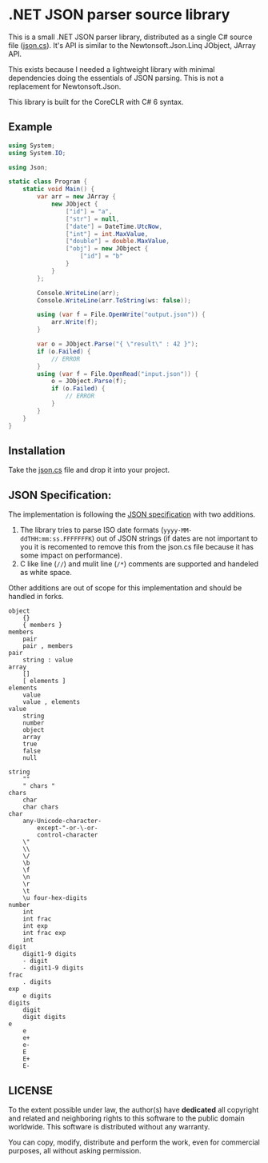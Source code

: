 # .NET JSON parser source library

This is a small .NET JSON parser library, distributed as a single C# source
file ([json.cs](json.cs)). It's API is similar to the Newtonsoft.Json.Linq
JObject, JArray API.

This exists because I needed a lightweight library with minimal dependencies
doing the essentials of JSON parsing. This is not a replacement for
Newtonsoft.Json.

This library is built for the CoreCLR with C# 6 syntax.

## Example

```cs
using System;
using System.IO;

using Json;

static class Program {
    static void Main() {
        var arr = new JArray {
            new JObject {
                ["id"] = "a",
                ["str"] = null,
                ["date"] = DateTime.UtcNow,
                ["int"] = int.MaxValue,
                ["double"] = double.MaxValue, 
                ["obj"] = new JObject {
                    ["id"] = "b"
                }
            }
        };

        Console.WriteLine(arr);
        Console.WriteLine(arr.ToString(ws: false));

        using (var f = File.OpenWrite("output.json")) {
            arr.Write(f);
        }

        var o = JObject.Parse("{ \"result\" : 42 }");
        if (o.Failed) {
            // ERROR
        }
        using (var f = File.OpenRead("input.json")) {
            o = JObject.Parse(f);
            if (o.Failed) {
                // ERROR
            }
        }
    }
}
```

## Installation

Take the [json.cs](json.cs) file and drop it into your project.

## JSON Specification:

The implementation is following the [JSON specification](http://www.json.org)
with two additions.

1. The library tries to parse ISO date formats (`yyyy-MM-ddTHH:mm:ss.FFFFFFFK`)
   out of JSON strings (if dates are not important to you it is recomented to
   remove this from the json.cs file because it has some impact on
   performance).
2. C like line (`//`) and mulit line (`/*`) comments are supported and handeled as
   white space.

Other additions are out of scope for this implementation and should be handled
in forks.

```
object
    {}
    { members }
members
    pair
    pair , members
pair
    string : value
array
    []
    [ elements ]
elements
    value 
    value , elements
value
    string
    number
    object
    array
    true
    false
    null

string
    ""
    " chars "
chars
    char
    char chars
char
    any-Unicode-character-
        except-"-or-\-or-
        control-character
    \"
    \\
    \/
    \b
    \f
    \n
    \r
    \t
    \u four-hex-digits
number
    int
    int frac
    int exp
    int frac exp
    int
digit
    digit1-9 digits 
    - digit
    - digit1-9 digits
frac
    . digits
exp
    e digits
digits
    digit
    digit digits
e
    e
    e+
    e-
    E
    E+
    E-
```

## LICENSE

To the extent possible under law, the author(s) have **dedicated** all copyright
and related and neighboring rights to this software to the public domain
worldwide. This software is distributed without any warranty.

You can copy, modify, distribute and perform the work, even for commercial
purposes, all without asking permission. 
